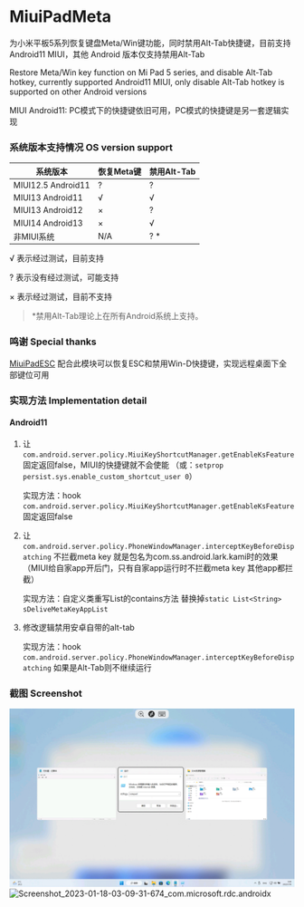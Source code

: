 # MiuiPadMeta

为小米平板5系列恢复键盘Meta/Win键功能，同时禁用Alt-Tab快捷键，目前支持Android11 MIUI，其他 Android 版本仅支持禁用Alt-Tab

Restore Meta/Win key function on Mi Pad 5 series, and disable Alt-Tab hotkey, currently supported Android11 MIUI, only disable Alt-Tab hotkey is supported on other Android versions



MIUI Android11: PC模式下的快捷键依旧可用，PC模式的快捷键是另一套逻辑实现



### 系统版本支持情况 OS version support

| 系统版本           | 恢复Meta键 | 禁用Alt-Tab |
| ------------------ | ---------- | ----------- |
| MIUI12.5 Android11 | ?          | ?           |
| MIUI13 Android11   | √          | √           |
| MIUI13 Android12   | ×          | ?           |
| MIUI14 Android13   | ×          | √           |
| 非MIUI系统         | N/A        | ? *         |

√ 表示经过测试，目前支持

? 表示没有经过测试，可能支持

× 表示经过测试，目前不支持

> *禁用Alt-Tab理论上在所有Android系统上支持。



### 鸣谢 Special thanks

[MiuiPadESC](https://github.com/YifePlayte/MiuiPadESC) 配合此模块可以恢复ESC和禁用Win-D快捷键，实现远程桌面下全部键位可用



### 实现方法 Implementation detail

#### Android11

1. 让`com.android.server.policy.MiuiKeyShortcutManager.getEnableKsFeature`固定返回false，MIUI的快捷键就不会使能
   （或：`setprop persist.sys.enable_custom_shortcut_user 0`）

   实现方法：hook `com.android.server.policy.MiuiKeyShortcutManager.getEnableKsFeature` 固定返回false

2. 让`com.android.server.policy.PhoneWindowManager.interceptKeyBeforeDispatching` 不拦截meta key 就是包名为com.ss.android.lark.kami时的效果（MIUI给自家app开后门，只有自家app运行时不拦截meta key 其他app都拦截）

   实现方法：自定义类重写List的contains方法 替换掉`static List<String> sDeliveMetaKeyAppList`

3. 修改逻辑禁用安卓自带的alt-tab

   实现方法：hook `com.android.server.policy.PhoneWindowManager.interceptKeyBeforeDispatching` 如果是Alt-Tab则不继续运行

   

### 截图 Screenshot

![Screenshot_2023-01-18-03-08-54-671_com.microsoft.rdc.androidx](README.assets/Screenshot_2023-01-18-03-08-54-671_com.microsoft.rdc.androidx-16741303149715.jpg)
![Screenshot_2023-01-18-03-09-31-674_com.microsoft.rdc.androidx](README.assets/Screenshot_2023-01-18-03-09-31-674_com.microsoft.rdc.androidx.jpg)